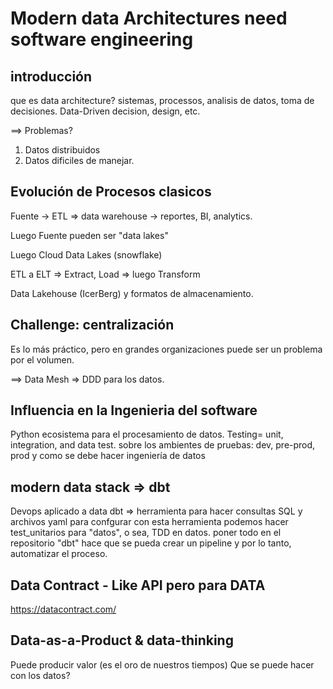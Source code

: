 # Modern data Architectures need software engineering

## introducción

que es data architecture? sistemas, processos, analisis de datos, toma de decisiones. Data-Driven decision, design, etc.

==> Problemas?

1. Datos distribuidos
2. Datos dificiles de manejar.

## Evolución de Procesos clasicos

Fuente -> ETL => data warehouse -> reportes, BI, analytics.

Luego Fuente pueden ser "data lakes"

Luego Cloud Data Lakes (snowflake)

ETL a ELT => Extract, Load => luego Transform

Data Lakehouse (IcerBerg) y formatos de almacenamiento.


## Challenge: centralización

Es lo más práctico, pero en grandes organizaciones puede ser un problema por el volumen.

==> Data Mesh => DDD para los datos.

## Influencia en la Ingenieria del software

Python ecosistema para el procesamiento de datos.
Testing= unit, integration, and data test.
sobre los ambientes de pruebas: dev, pre-prod, prod y como se debe hacer ingeniería de datos

## modern data stack => dbt

Devops aplicado a data
dbt => herramienta para hacer consultas SQL y archivos yaml para confgurar
con esta herramienta podemos hacer test_unitarios para "datos", o sea, TDD en datos.
poner todo en el repositorio "dbt" hace que se pueda crear un pipeline y por lo tanto, automatizar el proceso.

## Data Contract - Like API pero para DATA

https://datacontract.com/

## Data-as-a-Product & data-thinking

Puede producir valor (es el oro de nuestros tiempos)
Que se puede hacer con los datos?
